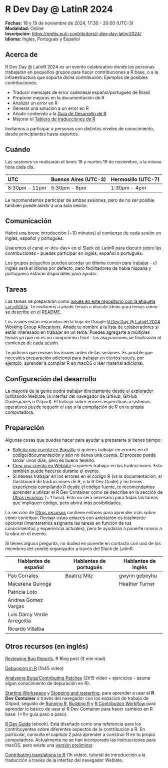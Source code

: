 # R Dev Day @ LatinR 2024

**Fechas:** 18 y 19 de noviembre de 2024, 17:30 - 20:00 (UTC-3)  
**Modalidad:** Online  
**Inscripción:** https://pretix.eu/r-contributors/r-dev-day-latinr2024/  
**Idioma:** Inglés, Portugués y Español

## Acerca de

R Dev Day @ LatinR 2024 es un evento colaborativo donde las personas trabajarán en pequeños grupos para hacer contribuciones a R base, o a la infraestructura que soporta dicha contribución. Ejemplos de posibles contribuciones:

* Traducir mensajes de error cadenasal español/portugués de Brasil
* Proponer mejoras en la documentación de R
* Analizar un error en R
* Generar una solución a un error en R
* Añadir contenido a la [Guía de Desarrollo de R](https://contributor.r-project.org/rdevguide/)
* Mejorar el [Tablero de traducciones de R ](https://contributor.r-project.org/translations-dashboard/)
  
Invitamos a participar a personas con distintos niveles de conocimiento, desde principiantes hasta expertos.

## Cuándo
Las sesiones se realizarán el lunes 18 y martes 19 de noviembre, a la misma hora cada día.

| UTC | Buenos Aires (UTC-3) | Hermosillo (UTC-7) |
| :---- | :---- | :---- |
| 8:30pm \- 11pm | 5:30pm \- 8pm | 1:30pm \- 4pm |

Le recomendamos participar de ambas sesiones, pero de no ser posible también puede asistir a una sola sesión.

## Comunicación

Habrá una breve introducción (~10 minutos) al comienzo de cada sesión en inglés, español y portugués.

Usaremos el canal «r-dev-day» en el Slack de LatinR para discutir sobre las contribuciones - puedes participar en inglés, español o portugués.

Los grupos pequeños pueden acordar un idioma común para trabajar - el inglés será el idioma por defecto, pero facilitadores de habla hispana y portuguesa estarán disponibles para ayudar.

## Tareas

Las tareas se prepararán como [issues en este repositorio con la etiqueta `LatinR2024`](https://github.com/r-devel/r-dev-day/issues?q=is%3Aissue+is%3Aopen+label%3ALatinR2024). 
Te invitamos a añadir temas o discutir ideas para temas como se describe en el [README](https://github.com/r-devel/r-dev-day/blob/main/README.md).

Los issues están resumidos en la hoja de Google [R Dev Day @ LatinR 2024 Working Group Allocations](
https://docs.google.com/spreadsheets/d/1Nuwusm7Xgwpw54KZnnrnNVT9vPkOk2qmromBEbYNHnU/edit). 
Añade tu nombre a la lista de colaboradores si estás interesado en trabajar en un tema. 
Puedes agregarte a múltiples temas ya que no es un compromiso final - las asignaciones se finalizarán al comienzo de cada sesión.

Te pidimos que revises los issues antes de las sesiones. 
Es posible que necesites preparación adicional para trabajar en ciertos issues, por ejemplo, aprender a compilar R en macOS o leer material adicional.

## Configuración del desarrollo

La mayoría de la gente podrá trabajar directamente desde el explorador (utilizando Weblate, la interfaz del navegador de GitHub, GitHub Codespaces o Gitpod). 
El trabajo sobre errores específicos a sistemas operativos puede requerir el uso o la compilación de R en tu propia computadora.

## Preparación

Algunas cosas que puedes hacer para ayudar a prepararte si tienes tiempo:

* [Solicita una cuenta en Bugzilla](https://contributor.r-project.org/rdevguide/IssueTrack.html#bugzilla-account) si quieres trabajar en errores en el código/documentación y aún no tienes una cuenta. El proceso puede tardar unos días, pero es bueno tenerlo.
* [Crea una cuenta en Weblate](https://translate.rx.studio/projects/r-project/) si quieres trabajar en las traducciones. Esto también puede hacerse durante el evento.
* Si deseas trabajar en los errores en el código R (vs la documentación, el Dashboard de traducciones de R, o la R Dev Guide) y no tienes experiencia compilando R desde el código fuente, te recomendamos aprender a utilizar el R Dev Container como se describe en la sección de [Otros recursos](#otros-recursos) (~ 1 hora). Esto no será necesario para todas las tareas que impliquen código, pero abrirá más posibilidades.

La sección de [Otros recursos](#otros-recursos) contiene enlaces para aprender más sobre cómo contribuir. Revisar estos enlaces con antelación es totalmente opcional (intentaremos asignarte las tareas en función de tus conocimientos y experiencia actuales), pero te ayudarán a ponerte manos a la obra en el evento.

Si tienes alguna pregunta, no duded en ponerte en contacto con uno de los miembros del comité organizador a través del Slack de LatinR:

| Hablantes de español | Hablantes de portugués | Hablantes de inglés |
| ---------------- | ------------------- | ---------------- |
| Pao Corrales     | Beatriz Milz        | gwynn gebeyhu    |
| Macarena Quiroga | | Heather Turner |
| Patricia Loto    | | |
| Andrea Gomez Vargas | | |
| Luis Darcy Verde Arregoitia | | |
| Ricardo Villalba | | | 	

## Otros recursos (en inglés)

[Reviewing Bug Reports](https://blog.r-project.org/2019/10/09/r-can-use-your-help-reviewing-bug-reports/index.html), R Blog post (3 min read)

[Debugging in R](https://youtu.be/31kl3Y0MUWc) (1h45 video)

[Analysing Bugs/Contributing Patches](https://contributor.r-project.org/tutorials/contributing-to-r/) (2h15 video + ejercicios - asume algún conocimiento de depuración en R).

[Starting Workspace](https://contributor.r-project.org/r-dev-env/container_setup/gitpod_workspace/workspacestart/) y [Stopping and restarting](https://contributor.r-project.org/r-dev-env/container_setup/gitpod_workspace/workspacestop_and_restart/), para aprender a usar el **R Dev Container** a través del navegador con los espacios de trabajo de Gitpod, seguido de [Running R](https://contributor.r-project.org/r-dev-env/tutorials/running_r/), [Building R](https://contributor.r-project.org/r-dev-env/tutorials/building_r/) y [R Contribution Workflow](https://contributor.r-project.org/r-dev-env/tutorials/contribution_workflow/) para aprender lo básico de usar el R Dev Container para hacer cambios en R base. (<1hr guía paso a paso).

[R Dev Guide](https://contributor.r-project.org/rdevguide/) (ebook). Está diseñado como una referencia para los contribuyentes sobre diferentes aspectos de la contribución a R. En particular, consulta el capítulo 2 para aprender a construir R en tu propia computadora. Actualmente no se han incorporado las instrucciones para macOS, pero existe una [versión preliminar](https://github.com/r-devel/rcwg/blob/main/working_documents/install_r_macos.md).

[Contributing translations to R](https://youtu.be/ABdyZW8yGS4) (1h video), tutorial de introducción a la traducción a través de la interfaz del navegador Weblate.
